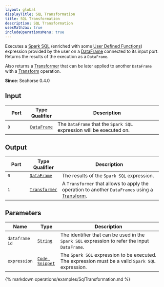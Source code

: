 ```yaml
---
layout: global
displayTitle: SQL Transformation
title: SQL Transformation
description: SQL Transformation
usesMathJax: true
includeOperationsMenu: true
---
```


Executes a
<a target="_blank" href="{{ site.SPARK_DOCS }}/sql-programming-guide.html#sql">Spark SQL</a>
(enriched with some [User Defined Functions](../spark_sql_udf.html))
expression provided by the user on a [DataFrame](../classes/dataframe.html) connected to its input port.
Returns the results of the execution as a `DataFrame`.

Also returns a [Transformer](../classes/transformer.html) that can be later applied
to another `DataFrame` with a [Transform](transform.html) operation.

**Since**: Seahorse 0.4.0

## Input

<table>
<thead>
<tr>
<th style="width:15%">Port</th>
<th style="width:15%">Type Qualifier</th>
<th style="width:70%">Description</th>
</tr>
</thead>
<tbody>
<tr>
<td><code>0</code></td>
<td><code><a href="../classes/dataframe.html">DataFrame</a></code></td>
<td>The <code>DataFrame</code> that the <code>Spark SQL</code> expression will be executed on.</td>
</tr>
</tbody>
</table>

## Output

<table>
<thead>
<tr>
<th style="width:15%">Port</th>
<th style="width:15%">Type Qualifier</th>
<th style="width:70%">Description</th>
</tr>
</thead>
<tbody>
<tr>
<td><code>0</code></td>
<td><code><a href="../classes/dataframe.html">DataFrame</a></code></td>
<td>The results of the <code>Spark SQL</code> expression.</td>
</tr>
<tr>
<td><code>1</code></td><td>
<code><a href="../classes/transformer.html">Transformer</a></code></td>
<td>A <code>Transformer</code> that allows to apply the operation to another <code>DataFrames</code>
using a <a href="transform.html">Transform</a>.</td>
</tr>
</tbody>
</table>

## Parameters

<table class="table">
<thead>
<tr>
<th style="width:15%">Name</th>
<th style="width:15%">Type</th>
<th style="width:70%">Description</th>
</tr>
</thead>
<tbody>
<tr>
<td><code>dataframe id</code></td>
<td><code><a href="../parameter_types.html#string">String</a></code></td>
<td>The identifier that can be used in the <code>Spark SQL</code> expression to refer
the input <code>DataFrame</code>.</td>
</tr>
<tr>
<td><code>expression</code></td>
<td><code><a href="../parameter_types.html#code-snippet">Code Snippet</a></code></td>
<td>The <code>Spark SQL</code> expression to be executed.
The expression must be a valid <code>Spark SQL</code> expression.</td>
</tr>
</tbody>
</table>

{% markdown operations/examples/SqlTransformation.md %}
